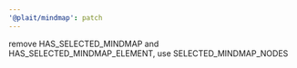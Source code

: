 ```yaml
---
'@plait/mindmap': patch
---
```


remove HAS_SELECTED_MINDMAP and HAS_SELECTED_MINDMAP_ELEMENT, use SELECTED_MINDMAP_NODES
